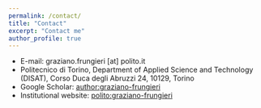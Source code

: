 ```yaml
---
permalink: /contact/
title: "Contact"
excerpt: "Contact me"
author_profile: true
---
```



* E-mail: graziano.frungieri [at] polito.it
* Politecnico di Torino, Department of Applied Science and Technology (DISAT), Corso Duca degli Abruzzi 24, 10129, Torino
* Google Scholar: [author:graziano-frungieri](https://scholar.google.it/citations?hl=it&user=LXZ7mUUAAAAJ)
* Institutional website: [polito:graziano-frungieri](https://www.polito.it/personale?p=graziano.frungieri)
